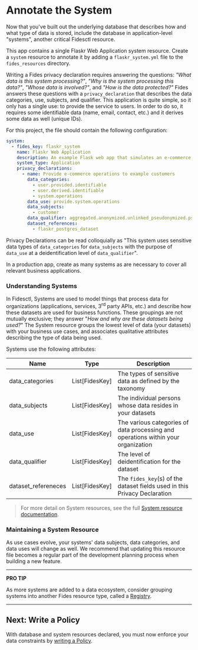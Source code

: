 # Annotate the System

Now that you've built out the underlying database that describes how and what type of data is stored, include the database in application-level "systems", another critical Fidesctl resource.

This app contains a single Flaskr Web Application system resource. Create a `system` resource to annotate it by adding a `flaskr_system.yml` file to the `fides_resources` directory.

Writing a Fides privacy declaration requires answering the questions: _"What data is this system processing?"_, _"Why is the system processing this data?"_, _"Whose data is involved?"_, and _"How is the data protected?"_ Fides answers these questions with a `privacy_declaration` that describes the data categories, use, subjects, and qualifier. This application is quite simple, so it only has a single use: to provide the service to users. In order to do so, it requires some identifiable data (name, email, contact, etc.) and it derives some data as well (unique IDs).

For this project, the file should contain the following configuration:

```yml
system:
  - fides_key: flaskr_system
    name: Flaskr Web Application
    description: An example Flask web app that simulates an e-commerce application
    system_type: Application
    privacy_declarations:
      - name: Provide e-commerce operations to example customers
        data_categories:
          - user.provided.identifiable
          - user.derived.identifiable
          - system.operations
        data_use: provide.system.operations
        data_subjects:
          - customer
        data_qualifier: aggregated.anonymized.unlinked_pseudonymized.pseudonymized.identified
        dataset_references:
          - flaskr_postgres_dataset
```

Privacy Declarations can be read colloquially as "This system uses sensitive data types of `data_categories` for `data_subjects` with the purpose of `data_use` at a deidentification level of `data_qualifier`".

In a production app, create as many systems as are necessary to cover all relevant business applications.

### Understanding Systems

In Fidesctl, Systems are used to model things that process data for organizations (applications, services, 3<sup>rd</sup> party APIs, etc.) and describe how these datasets are used for business functions. These groupings are not mutually exclusive; they answer "_How and why are these datasets being used?_" The System resource groups the lowest level of data (your datasets) with your business use cases, and associates qualitative attributes describing the type of data being used.

Systems use the following attributes:

| Name | Type | Description |
| --- | --- | --- |
| data_categories | List[FidesKey] | The types of sensitive data as defined by the taxonomy |
| data_subjects | List[FidesKey] | The individual persons whose data resides in your datasets |
| data_use | List[FidesKey] | The various categories of data processing and operations within your organization |
| data_qualifier | List[FidesKey] | The level of deidentification for the dataset |
| dataset_refereneces | List[FidesKey] | The `fides_key`(s) of the dataset fields used in this Privacy Declaration |

> For more detail on System resources, see the full [System resource documentation](../language/resources/system.md).

### Maintaining a System Resource

As use cases evolve, your systems' data subjects, data categories, and data uses will change as well. We recommend that updating this resource file becomes a regular part of the development planning process when building a new feature.

---

**PRO TIP**

As more systems are added to a data ecosystem, consider grouping systems into another Fides resource type, called a [Registry](../language/resources.md#registry).

---

## Next: Write a Policy

With database and system resources declared, you must now enforce your data constraints by [writing a Policy](policy.md).
